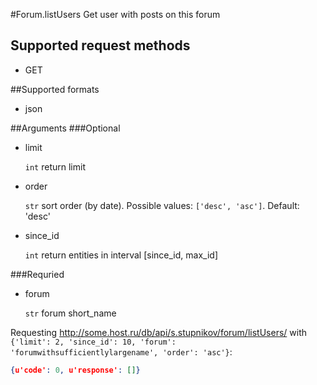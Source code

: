 #Forum.listUsers
Get user with posts on this forum

## Supported request methods 
* GET

##Supported formats
* json

##Arguments
###Optional
* limit

   ```int``` return limit
* order

   ```str``` sort order (by date). Possible values: ```['desc', 'asc']```. Default: 'desc'
* since_id

   ```int``` return entities in interval [since_id, max_id]


###Requried
* forum

   ```str``` forum short_name


Requesting http://some.host.ru/db/api/s.stupnikov/forum/listUsers/ with ```{'limit': 2, 'since_id': 10, 'forum': 'forumwithsufficientlylargename', 'order': 'asc'}```:
```json
{u'code': 0, u'response': []}
```
